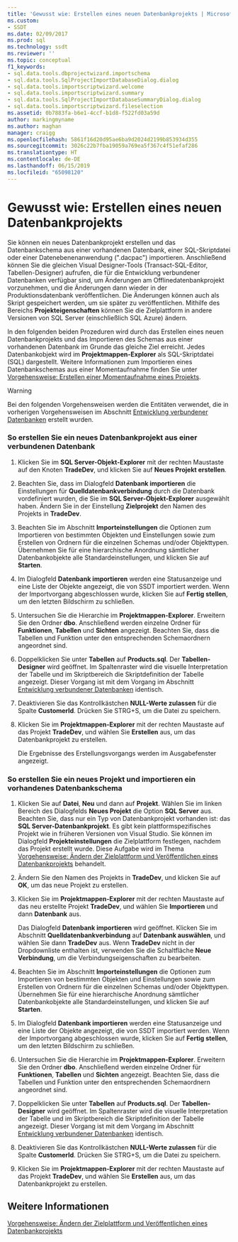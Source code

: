 ```yaml
---
title: 'Gewusst wie: Erstellen eines neuen Datenbankprojekts | Microsoft-Dokumentation'
ms.custom:
- SSDT
ms.date: 02/09/2017
ms.prod: sql
ms.technology: ssdt
ms.reviewer: ''
ms.topic: conceptual
f1_keywords:
- sql.data.tools.dbprojectwizard.importschema
- sql.data.tools.SqlProjectImportDatabaseDialog.dialog
- sql.data.tools.importscriptwizard.welcome
- sql.data.tools.importscriptwizard.summary
- sql.data.tools.SqlProjectImportDatabaseSummaryDialog.dialog
- sql.data.tools.importscriptwizard.fileselection
ms.assetid: 0b7883fa-b6e1-4ccf-b1d8-f522fd03a59d
author: markingmyname
ms.author: maghan
manager: craigg
ms.openlocfilehash: 5861f16d20d95ae6ba9d2024d2199b853934d355
ms.sourcegitcommit: 3026c22b7fba19059a769ea5f367c4f51efaf286
ms.translationtype: HT
ms.contentlocale: de-DE
ms.lasthandoff: 06/15/2019
ms.locfileid: "65098120"
---
```

# <a name="how-to-create-a-new-database-project"></a>Gewusst wie: Erstellen eines neuen Datenbankprojekts
Sie können ein neues Datenbankprojekt erstellen und das Datenbankschema aus einer vorhandenen Datenbank, einer SQL-Skriptdatei oder einer Datenebenenanwendung (".dacpac") importieren. Anschließend können Sie die gleichen Visual Designer-Tools (Transact\-SQL-Editor, Tabellen-Designer) aufrufen, die für die Entwicklung verbundener Datenbanken verfügbar sind, um Änderungen am Offlinedatenbankprojekt vorzunehmen, und die Änderungen dann wieder in der Produktionsdatenbank veröffentlichen. Die Änderungen können auch als Skript gespeichert werden, um sie später zu veröffentlichen. Mithilfe des Bereichs **Projekteigenschaften** können Sie die Zielplattform in andere Versionen von SQL Server (einschließlich SQL Azure) ändern.  
  
In den folgenden beiden Prozeduren wird durch das Erstellen eines neuen Datenbankprojekts und das Importieren des Schemas aus einer vorhandenen Datenbank im Grunde das gleiche Ziel erreicht. Jedes Datenbankobjekt wird im **Projektmappen-Explorer** als SQL-Skriptdatei (SQL) dargestellt. Weitere Informationen zum Importieren eines Datenbankschemas aus einer Momentaufnahme finden Sie unter [Vorgehensweise: Erstellen einer Momentaufnahme eines Projekts](../ssdt/how-to-create-a-snapshot-of-a-project.md).  
  
> [!WARNING]  
> Bei den folgenden Vorgehensweisen werden die Entitäten verwendet, die in vorherigen Vorgehensweisen im Abschnitt [Entwicklung verbundener Datenbanken](../ssdt/connected-database-development.md) erstellt wurden.  
  
### <a name="to-create-a-new-database-project-off-a-connected-database"></a>So erstellen Sie ein neues Datenbankprojekt aus einer verbundenen Datenbank  
  
1.  Klicken Sie im **SQL Server-Objekt-Explorer** mit der rechten Maustaste auf den Knoten **TradeDev**, und klicken Sie auf **Neues Projekt erstellen**.  
  
2.  Beachten Sie, dass im Dialogfeld **Datenbank importieren** die Einstellungen für **Quelldatenbankverbindung** durch die Datenbank vordefiniert wurden, die Sie im **SQL Server-Objekt-Explorer** ausgewählt haben. Ändern Sie in der Einstellung **Zielprojekt** den Namen des Projekts in **TradeDev**.  
  
3.  Beachten Sie im Abschnitt **Importeinstellungen** die Optionen zum Importieren von bestimmten Objekten und Einstellungen sowie zum Erstellen von Ordnern für die einzelnen Schemas und/oder Objekttypen. Übernehmen Sie für eine hierarchische Anordnung sämtlicher Datenbankobjekte alle Standardeinstellungen, und klicken Sie auf **Starten**.  
  
4.  Im Dialogfeld **Datenbank importieren** werden eine Statusanzeige und eine Liste der Objekte angezeigt, die von SSDT importiert werden. Wenn der Importvorgang abgeschlossen wurde, klicken Sie auf **Fertig stellen**, um den letzten Bildschirm zu schließen.  
  
5.  Untersuchen Sie die Hierarchie im **Projektmappen-Explorer**. Erweitern Sie den Ordner **dbo**. Anschließend werden einzelne Ordner für **Funktionen**, **Tabellen** und **Sichten** angezeigt. Beachten Sie, dass die Tabellen und Funktion unter den entsprechenden Schemaordnern angeordnet sind.  
  
6.  Doppelklicken Sie unter **Tabellen** auf **Products.sql**. Der **Tabellen-Designer** wird geöffnet. Im Spaltenraster wird die visuelle Interpretation der Tabelle und im Skriptbereich die Skriptdefinition der Tabelle angezeigt. Dieser Vorgang ist mit dem Vorgang im Abschnitt [Entwicklung verbundener Datenbanken](../ssdt/connected-database-development.md) identisch.  
  
7.  Deaktivieren Sie das Kontrollkästchen **NULL-Werte zulassen** für die Spalte **CustomerId**. Drücken Sie STRG+S, um die Datei zu speichern.  
  
8.  Klicken Sie im **Projektmappen-Explorer** mit der rechten Maustaste auf das Projekt **TradeDev**, und wählen Sie **Erstellen** aus, um das Datenbankprojekt zu erstellen.  
  
    Die Ergebnisse des Erstellungsvorgangs werden im Ausgabefenster angezeigt.  
  
### <a name="to-create-a-new-project-and-import-existing-database-schema"></a>So erstellen Sie ein neues Projekt und importieren ein vorhandenes Datenbankschema  
  
1.  Klicken Sie auf **Datei**, **Neu** und dann auf **Projekt**. Wählen Sie im linken Bereich des Dialogfelds **Neues Projekt** die Option **SQL Server** aus. Beachten Sie, dass nur ein Typ von Datenbankprojekt vorhanden ist: das **SQL Server-Datenbankprojekt**. Es gibt kein plattformspezifisches Projekt wie in früheren Versionen von Visual Studio. Sie können im Dialogfeld **Projekteinstellungen** die Zielplattform festlegen, nachdem das Projekt erstellt wurde. Diese Aufgabe wird im Thema [Vorgehensweise: Ändern der Zielplattform und Veröffentlichen eines Datenbankprojekts](../ssdt/how-to-change-target-platform-and-publish-a-database-project.md) behandelt.  
  
2.  Ändern Sie den Namen des Projekts in **TradeDev**, und klicken Sie auf **OK**, um das neue Projekt zu erstellen.  
  
3.  Klicken Sie im **Projektmappen-Explorer** mit der rechten Maustaste auf das neu erstellte Projekt **TradeDev**, und wählen Sie **Importieren** und dann **Datenbank** aus.  
  
    Das Dialogfeld **Datenbank importieren** wird geöffnet. Klicken Sie im Abschnitt **Quelldatenbankverbindung** auf **Datenbank auswählen**, und wählen Sie dann **TradeDev** aus. Wenn **TradeDev** nicht in der Dropdownliste enthalten ist, verwenden Sie die Schaltfläche **Neue Verbindung**, um die Verbindungseigenschaften zu bearbeiten.  
  
4.  Beachten Sie im Abschnitt **Importeinstellungen** die Optionen zum Importieren von bestimmten Objekten und Einstellungen sowie zum Erstellen von Ordnern für die einzelnen Schemas und/oder Objekttypen. Übernehmen Sie für eine hierarchische Anordnung sämtlicher Datenbankobjekte alle Standardeinstellungen, und klicken Sie auf **Starten**.  
  
5.  Im Dialogfeld **Datenbank importieren** werden eine Statusanzeige und eine Liste der Objekte angezeigt, die von SSDT importiert werden. Wenn der Importvorgang abgeschlossen wurde, klicken Sie auf **Fertig stellen**, um den letzten Bildschirm zu schließen.  
  
6.  Untersuchen Sie die Hierarchie im **Projektmappen-Explorer**. Erweitern Sie den Ordner **dbo**. Anschließend werden einzelne Ordner für **Funktionen**, **Tabellen** und **Sichten** angezeigt. Beachten Sie, dass die Tabellen und Funktion unter den entsprechenden Schemaordnern angeordnet sind.  
  
7.  Doppelklicken Sie unter **Tabellen** auf **Products.sql**. Der **Tabellen-Designer** wird geöffnet. Im Spaltenraster wird die visuelle Interpretation der Tabelle und im Skriptbereich die Skriptdefinition der Tabelle angezeigt. Dieser Vorgang ist mit dem Vorgang im Abschnitt [Entwicklung verbundener Datenbanken](../ssdt/connected-database-development.md) identisch.  
  
8.  Deaktivieren Sie das Kontrollkästchen **NULL-Werte zulassen** für die Spalte **CustomerId**. Drücken Sie STRG+S, um die Datei zu speichern.  
  
9. Klicken Sie im **Projektmappen-Explorer** mit der rechten Maustaste auf das Projekt **TradeDev**, und wählen Sie **Erstellen** aus, um das Datenbankprojekt zu erstellen.  
  
## <a name="see-also"></a>Weitere Informationen  
[Vorgehensweise: Ändern der Zielplattform und Veröffentlichen eines Datenbankprojekts](../ssdt/how-to-change-target-platform-and-publish-a-database-project.md)  
  
